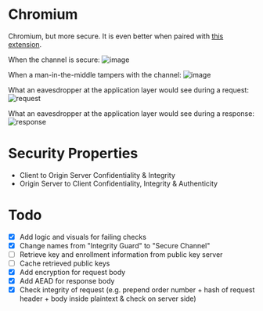 # Chromium

Chromium, but more secure. It is even better when paired with [this extension](https://github.com/thngkaiyuan/secure-channel).

When the channel is secure:
![image](https://cloud.githubusercontent.com/assets/10496851/23801645/db71b7ee-05eb-11e7-9f59-50de91658526.png)

When a man-in-the-middle tampers with the channel:
![image](https://cloud.githubusercontent.com/assets/10496851/23801924/b4b23b0a-05ec-11e7-85c5-5342646a3015.png)

What an eavesdropper at the application layer would see during a request:
![request](https://cloud.githubusercontent.com/assets/10496851/23802644/e47e6546-05ee-11e7-86ed-6164d6c472e2.png)

What an eavesdropper at the application layer would see during a response:
![response](https://cloud.githubusercontent.com/assets/10496851/23802743/33fa292a-05ef-11e7-9ac1-aa197ce6d727.png)

# Security Properties

- Client to Origin Server Confidentiality & Integrity
- Origin Server to Client Confidentiality, Integrity & Authenticity

# Todo

- [x] Add logic and visuals for failing checks
- [x] Change names from "Integrity Guard" to "Secure Channel"
- [ ] Retrieve key and enrollment information from public key server
- [ ] Cache retrieved public keys
- [x] Add encryption for request body
- [x] Add AEAD for response body
- [x] Check integrity of request (e.g. prepend order number + hash of request header + body inside plaintext & check on server side)
